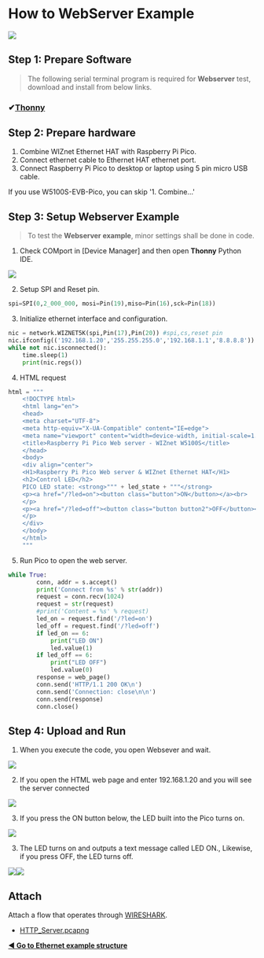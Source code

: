 # How to WebServer Example

![][link-http]


## Step 1: Prepare Software

> The following serial terminal program is required for **Webserver** test, download and install from below links.

### &#10004;[**Thonny**][link-thonny]




## Step 2: Prepare hardware

1. Combine WIZnet Ethernet HAT with Raspberry Pi Pico.
2. Connect ethernet cable to Ethernet HAT ethernet port.
3. Connect Raspberry Pi Pico to desktop or laptop using 5 pin micro USB cable.



If you use W5100S-EVB-Pico, you can skip '1. Combine...'



## Step 3: Setup Webserver Example

> To test the **Webserver example**, minor settings shall be done in code.

1. Check COMport in [Device Manager] and then open **Thonny** Python IDE.

![][link-thonny_http]

2. Setup SPI and Reset pin.

```python
spi=SPI(0,2_000_000, mosi=Pin(19),miso=Pin(16),sck=Pin(18))
```

3. Initialize ethernet interface and configuration.

```python
nic = network.WIZNET5K(spi,Pin(17),Pin(20)) #spi,cs,reset pin
nic.ifconfig(('192.168.1.20','255.255.255.0','192.168.1.1','8.8.8.8'))
while not nic.isconnected():
    time.sleep(1)
    print(nic.regs())
```

4. HTML request

```python
html = """
    <!DOCTYPE html>
    <html lang="en">
    <head>
    <meta charset="UTF-8">
    <meta http-equiv="X-UA-Compatible" content="IE=edge">
    <meta name="viewport" content="width=device-width, initial-scale=1.0">
    <title>Raspberry Pi Pico Web server - WIZnet W5100S</title>
    </head>
    <body>
    <div align="center">
    <H1>Raspberry Pi Pico Web server & WIZnet Ethernet HAT</H1>
    <h2>Control LED</h2>
    PICO LED state: <strong>""" + led_state + """</strong>
    <p><a href="/?led=on"><button class="button">ON</button></a><br>
    </p>
    <p><a href="/?led=off"><button class="button button2">OFF</button></a><br>
    </p>
    </div>
    </body>
    </html>
    """
```

5. Run Pico to open the web server.

```python
while True:
        conn, addr = s.accept()
        print('Connect from %s' % str(addr))
        request = conn.recv(1024)
        request = str(request)
        #print('Content = %s' % request)
        led_on = request.find('/?led=on')
        led_off = request.find('/?led=off')
        if led_on == 6:
            print("LED ON")
            led.value(1)
        if led_off == 6:
            print("LED OFF")
            led.value(0)
        response = web_page()
        conn.send('HTTP/1.1 200 OK\n')
        conn.send('Connection: close\n\n')
        conn.send(response)
        conn.close()
```



## Step 4: Upload and Run

1. When you execute the code, you open Websever and wait.

![][link-webserver_1]

2. If you open the HTML web page and enter 192.168.1.20 and you will see the server connected

![][link-webserver_2]

3. If you press the ON button below, the LED built into the Pico turns on.

![][link-webserver_3]

3. The LED turns on and outputs a text message called LED ON., Likewise, if you press OFF, the LED turns off.

![][link-webserver_4]![][link-webserver_5]



## Attach

Attach a flow that operates through [WIRESHARK][link-wireshark].

- [HTTP_Server.pcapng](https://github.com/Wiznet/RP2040-HAT-MicroPython/blob/main/example/HTTP/HTTP_Server/HTTP_Server.pcapng)


 [**◀ Go to Ethernet example structure**](#ethernet_example_structure)



<!--
Link
-->

[link-thonny]: https://thonny.org/
[link-http]: https://github.com/Wiznet/RP2040-HAT-MicroPython/blob/main/static/images/HTTP/HTTP.png

[link-wireshark]: https://www.wireshark.org/#download



[link-thonny_http]: https://github.com/Wiznet/RP2040-HAT-MicroPython/blob/main/static/images/HTTP/Thonny_conf_1.png



[link-webserver_1]: https://github.com/Wiznet/RP2040-HAT-MicroPython/blob/main/static/images/HTTP/webserver_1.png
[link-webserver_2]: https://github.com/Wiznet/RP2040-HAT-MicroPython/blob/main/static/images/HTTP/webserver_2.png
[link-webserver_3]: https://github.com/Wiznet/RP2040-HAT-MicroPython/blob/main/static/images/HTTP/webserver_3.png
[link-webserver_4]: https://github.com/Wiznet/RP2040-HAT-MicroPython/blob/main/static/images/HTTP/webserver_4.png
[link-webserver_5]: https://github.com/Wiznet/RP2040-HAT-MicroPython/blob/main/static/images/HTTP/Webserver_6.jpg

